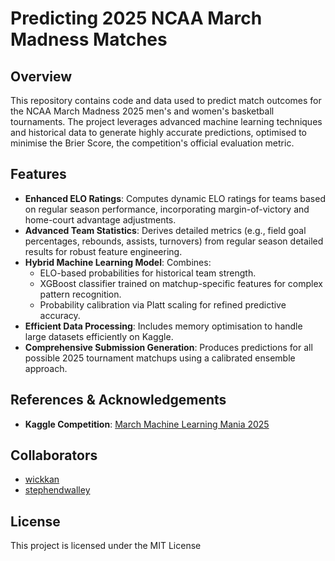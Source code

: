# Predicting 2025 NCAA March Madness Matches

## Overview
This repository contains code and data used to predict match outcomes for the NCAA March Madness 2025 men's and women's basketball tournaments. The project leverages advanced machine learning techniques and historical data to generate highly accurate predictions, optimised to minimise the Brier Score, the competition's official evaluation metric.

## Features
- **Enhanced ELO Ratings**: Computes dynamic ELO ratings for teams based on regular season performance, incorporating margin-of-victory and home-court advantage adjustments.
- **Advanced Team Statistics**: Derives detailed metrics (e.g., field goal percentages, rebounds, assists, turnovers) from regular season detailed results for robust feature engineering.
- **Hybrid Machine Learning Model**: Combines:
  - ELO-based probabilities for historical team strength.
  - XGBoost classifier trained on matchup-specific features for complex pattern recognition.
  - Probability calibration via Platt scaling for refined predictive accuracy.
- **Efficient Data Processing**: Includes memory optimisation to handle large datasets efficiently on Kaggle.
- **Comprehensive Submission Generation**: Produces predictions for all possible 2025 tournament matchups using a calibrated ensemble approach.

## References & Acknowledgements
- **Kaggle Competition**: [March Machine Learning Mania 2025](https://www.kaggle.com/c/march-machine-learning-mania-2025)

## Collaborators
- [wickkan](https://github.com/wickkan)
- [stephendwalley](https://github.com/stephendwalley)

## License
This project is licensed under the MIT License
